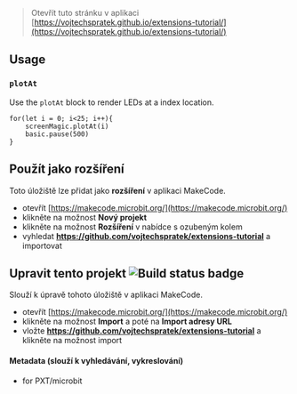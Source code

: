 
> Otevřít tuto stránku v aplikaci [https://vojtechspratek.github.io/extensions-tutorial/](https://vojtechspratek.github.io/extensions-tutorial/)

## Usage

### ``plotAt``

Use the ``plotAt`` block to render LEDs at a index location.

```blocks
for(let i = 0; i<25; i++){
    screenMagic.plotAt(i)
    basic.pause(500)   
}
```

## Použít jako rozšíření

Toto úložiště lze přidat jako **rozšíření** v aplikaci MakeCode.

* otevřít [https://makecode.microbit.org/](https://makecode.microbit.org/)
* klikněte na možnost **Nový projekt**
* klikněte na možnost **Rozšíření** v nabídce s ozubeným kolem
* vyhledat **https://github.com/vojtechspratek/extensions-tutorial** a importovat

## Upravit tento projekt ![Build status badge](https://github.com/vojtechspratek/extensions-tutorial/workflows/MakeCode/badge.svg)

Slouží k úpravě tohoto úložiště v aplikaci MakeCode.

* otevřít [https://makecode.microbit.org/](https://makecode.microbit.org/)
* klikněte na možnost **Import** a poté na **Import adresy URL**
* vložte **https://github.com/vojtechspratek/extensions-tutorial** a klikněte na možnost import


#### Metadata (slouží k vyhledávání, vykreslování)

* for PXT/microbit
<script src="https://makecode.com/gh-pages-embed.js"></script><script>makeCodeRender("{{ site.makecode.home_url }}", "{{ site.github.owner_name }}/{{ site.github.repository_name }}");</script>
